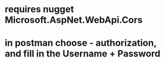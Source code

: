 # requires nugget Microsoft.AspNet.WebApi.Cors

# in postman choose - authorization, and fill in the Username + Password
